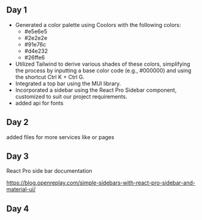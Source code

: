 ## Day 1

- Generated a color palette using Coolors with the following colors:
  - #e5e6e5
  - #2e2e2e
  - #91e76c
  - #d4e232
  - #26ffe6
- Utilized Tailwind to derive various shades of these colors, simplifying the process by inputting a base color code (e.g., #000000) and using the shortcut Ctrl K + Ctrl G.
- Integrated a top bar using the MUI library.
- Incorporated a sidebar using the React Pro Sidebar component, customized to suit our project requirements.
- added api for fonts



## Day 2

added files for more services like or pages 


## Day 3

React Pro side bar documentation

https://blog.openreplay.com/simple-sidebars-with-react-pro-sidebar-and-material-ui/

## Day 4